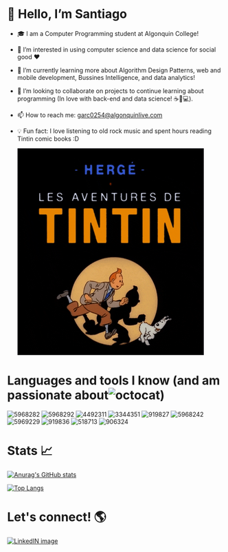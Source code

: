 # 👋 Hello, I’m Santiago
- 🎓 I am a Computer Programming student at Algonquin College!
- 👀 I’m interested in using computer science and data science for social good ❤️
- 🌱 I’m currently learning more about Algorithm Design Patterns, web and mobile development, Bussines Intelligence, and data analytics!
- 💞️ I’m looking to collaborate on projects to continue learning about programming (In love with back-end and data science! ☕🐍💻).
- 📫 How to reach me: garc0254@algonquinlive.com
- 💡 Fun fact: I love listening to old rock music and spent hours reading Tintin comic books :D

     ![Tintin](tintin.gif)

# Languages and tools I know (and am passionate about![octocat](https://github.com/SantiagoG117/SantiagoG117/assets/128077604/30ce711f-9d86-4b97-b5f1-283fe62211b9))

![5968282](https://github.com/SantiagoG117/SantiagoG117/assets/128077604/f14af888-a403-4fb0-98ea-5d7938bea7ec) ![5968292](https://github.com/SantiagoG117/SantiagoG117/assets/128077604/8063f814-77a2-489f-9d50-5d0265c7c05c) ![4492311](https://github.com/SantiagoG117/SantiagoG117/assets/128077604/b00a3431-3833-42b7-a9be-45390cf8142e) ![3344351](https://github.com/SantiagoG117/SantiagoG117/assets/128077604/1d6df4f7-f66b-49ad-8424-673033b50c49) ![919827](https://github.com/SantiagoG117/SantiagoG117/assets/128077604/55de9dcc-0c4c-454b-b36f-f307f15d7e94) ![5968242](https://github.com/SantiagoG117/SantiagoG117/assets/128077604/65170ae2-08bd-4a5e-ac0b-7a3aa88d7cfc) ![5969229](https://github.com/SantiagoG117/SantiagoG117/assets/128077604/29152451-63ca-4716-8b3d-d9862139cfff) ![919836](https://github.com/SantiagoG117/SantiagoG117/assets/128077604/652b127b-4bcc-477e-a9ec-a93bfe3fff68) ![518713](https://github.com/SantiagoG117/SantiagoG117/assets/128077604/9b760559-04e1-432c-a1eb-cdb438a390ee) 
![906324](https://github.com/SantiagoG117/SantiagoG117/assets/128077604/27033630-f31a-42ef-8657-31e7d1314aef)



# Stats 📈

[![Anurag's GitHub stats](https://github-readme-stats.vercel.app/api?username=SantiagoG117&show_icons=true&theme=dark)](https://github.com/anuraghazra/github-readme-stats)

[![Top Langs](https://github-readme-stats.vercel.app/api/top-langs/?username=SantiagoG117&layout=donut&theme=dark)](https://github.com/anuraghazra/github-readme-stats)

# Let's connect! 🌎

[![LinkedIN image](icons/linkedin.png)](www.linkedin.com/in/santiago-garcia-201792261)



